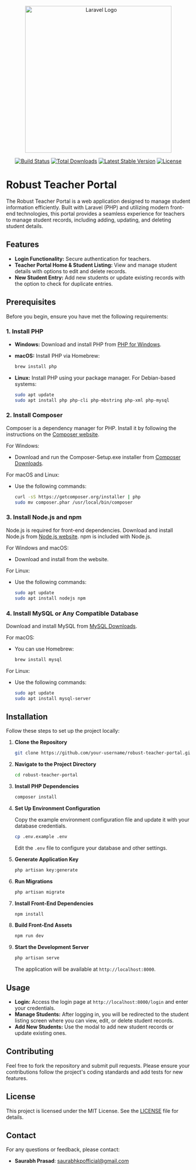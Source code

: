 <p align="center"><a href="https://laravel.com" target="_blank"><img src="https://raw.githubusercontent.com/laravel/art/master/logo-lockup/5%20SVG/2%20CMYK/1%20Full%20Color/laravel-logolockup-cmyk-red.svg" width="400" alt="Laravel Logo"></a></p>

<p align="center">
<a href="https://github.com/laravel/framework/actions"><img src="https://github.com/laravel/framework/workflows/tests/badge.svg" alt="Build Status"></a>
<a href="https://packagist.org/packages/laravel/framework"><img src="https://img.shields.io/packagist/dt/laravel/framework" alt="Total Downloads"></a>
<a href="https://packagist.org/packages/laravel/framework"><img src="https://img.shields.io/packagist/v/laravel/framework" alt="Latest Stable Version"></a>
<a href="https://packagist.org/packages/laravel/framework"><img src="https://img.shields.io/packagist/l/laravel/framework" alt="License"></a>
</p>

# Robust Teacher Portal

The Robust Teacher Portal is a web application designed to manage student information efficiently. Built with Laravel (PHP) and utilizing modern front-end technologies, this portal provides a seamless experience for teachers to manage student records, including adding, updating, and deleting student details.

## Features

- **Login Functionality:** Secure authentication for teachers.
- **Teacher Portal Home & Student Listing:** View and manage student details with options to edit and delete records.
- **New Student Entry:** Add new students or update existing records with the option to check for duplicate entries.

## Prerequisites

Before you begin, ensure you have met the following requirements:

### 1. Install PHP

- **Windows:** Download and install PHP from [PHP for Windows](https://windows.php.net/download/).
- **macOS:** Install PHP via Homebrew:

  ```bash
  brew install php
  ```

- **Linux:** Install PHP using your package manager. For Debian-based systems:

  ```bash
  sudo apt update
  sudo apt install php php-cli php-mbstring php-xml php-mysql
  ```

### 2. Install Composer

Composer is a dependency manager for PHP. Install it by following the instructions on the [Composer website](https://getcomposer.org/download/).

For Windows:
- Download and run the Composer-Setup.exe installer from [Composer Downloads](https://getcomposer.org/download/).

For macOS and Linux:
- Use the following commands:

  ```bash
  curl -sS https://getcomposer.org/installer | php
  sudo mv composer.phar /usr/local/bin/composer
  ```

### 3. Install Node.js and npm

Node.js is required for front-end dependencies. Download and install Node.js from [Node.js website](https://nodejs.org/). npm is included with Node.js.

For Windows and macOS:
- Download and install from the website.

For Linux:
- Use the following commands:

  ```bash
  sudo apt update
  sudo apt install nodejs npm
  ```

### 4. Install MySQL or Any Compatible Database

Download and install MySQL from [MySQL Downloads](https://dev.mysql.com/downloads/installer/).

For macOS:
- You can use Homebrew:

  ```bash
  brew install mysql
  ```

For Linux:
- Use the following commands:

  ```bash
  sudo apt update
  sudo apt install mysql-server
  ```

## Installation

Follow these steps to set up the project locally:

1. **Clone the Repository**

   ```bash
   git clone https://github.com/your-username/robust-teacher-portal.git
   ```

2. **Navigate to the Project Directory**

   ```bash
   cd robust-teacher-portal
   ```

3. **Install PHP Dependencies**

   ```bash
   composer install
   ```

4. **Set Up Environment Configuration**

   Copy the example environment configuration file and update it with your database credentials.

   ```bash
   cp .env.example .env
   ```

   Edit the `.env` file to configure your database and other settings.

5. **Generate Application Key**

   ```bash
   php artisan key:generate
   ```

6. **Run Migrations**

   ```bash
   php artisan migrate
   ```

7. **Install Front-End Dependencies**

   ```bash
   npm install
   ```

8. **Build Front-End Assets**

   ```bash
   npm run dev
   ```

9. **Start the Development Server**

   ```bash
   php artisan serve
   ```

   The application will be available at `http://localhost:8000`.

## Usage

- **Login:** Access the login page at `http://localhost:8000/login` and enter your credentials.
- **Manage Students:** After logging in, you will be redirected to the student listing screen where you can view, edit, or delete student records.
- **Add New Students:** Use the modal to add new student records or update existing ones.

## Contributing

Feel free to fork the repository and submit pull requests. Please ensure your contributions follow the project's coding standards and add tests for new features.

## License

This project is licensed under the MIT License. See the [LICENSE](LICENSE) file for details.

## Contact

For any questions or feedback, please contact:

- **Saurabh Prasad**: saurabhkpofficial@gmail.com
